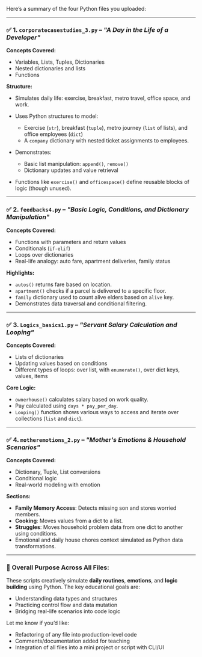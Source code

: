 Here’s a summary of the four Python files you uploaded:

---

### ✅ **1. `corporatecasestudies_3.py`** – *"A Day in the Life of a Developer"*

**Concepts Covered:**

* Variables, Lists, Tuples, Dictionaries
* Nested dictionaries and lists
* Functions

**Structure:**

* Simulates daily life: exercise, breakfast, metro travel, office space, and work.
* Uses Python structures to model:

  * Exercise (`str`), breakfast (`tuple`), metro journey (`list` of lists), and office employees (`dict`)
  * A `company` dictionary with nested ticket assignments to employees.
* Demonstrates:

  * Basic list manipulation: `append()`, `remove()`
  * Dictionary updates and value retrieval
* Functions like `exercise()` and `officespace()` define reusable blocks of logic (though unused).

---

### ✅ **2. `feedbacks4.py`** – *"Basic Logic, Conditions, and Dictionary Manipulation"*

**Concepts Covered:**

* Functions with parameters and return values
* Conditionals (`if-elif`)
* Loops over dictionaries
* Real-life analogy: auto fare, apartment deliveries, family status

**Highlights:**

* `autos()` returns fare based on location.
* `apartment()` checks if a parcel is delivered to a specific floor.
* `family` dictionary used to count alive elders based on `alive` key.
* Demonstrates data traversal and conditional filtering.

---

### ✅ **3. `Logics_basics1.py`** – *"Servant Salary Calculation and Looping"*

**Concepts Covered:**

* Lists of dictionaries
* Updating values based on conditions
* Different types of loops: over list, with `enumerate()`, over dict keys, values, items

**Core Logic:**

* `ownerhouse()` calculates salary based on work quality.
* Pay calculated using `days * pay_per_day`.
* `Looping()` function shows various ways to access and iterate over collections (`list` and `dict`).

---

### ✅ **4. `motheremotions_2.py`** – *"Mother's Emotions & Household Scenarios"*

**Concepts Covered:**

* Dictionary, Tuple, List conversions
* Conditional logic
* Real-world modeling with emotion

**Sections:**

* **Family Memory Access**: Detects missing son and stores worried members.
* **Cooking**: Moves values from a dict to a list.
* **Struggles**: Moves household problem data from one dict to another using conditions.
* Emotional and daily house chores context simulated as Python data transformations.

---

### 🧠 **Overall Purpose Across All Files:**

These scripts creatively simulate **daily routines**, **emotions**, and **logic building** using Python. The key educational goals are:

* Understanding data types and structures
* Practicing control flow and data mutation
* Bridging real-life scenarios into code logic

Let me know if you’d like:

* Refactoring of any file into production-level code
* Comments/documentation added for teaching
* Integration of all files into a mini project or script with CLI/UI
